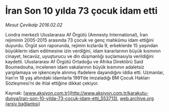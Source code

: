 # İran Son 10 yılda 73 çocuk idam etti

*Mesut Çevikalp 2016.02.02*

<div class="pNewsDetailMainContent ctx_content" itemprop="articleBody">
 <p>
  Londra merkezli Uluslararası Af Örgütü (Amnesty International), İran rejiminin 2005-2015 arasında 73 çocuk ve genç mahkûmu idam ettiğini duyurdu. Örgüt son raporunda, rejimin kızlarda 9, erkeklerde 15 yaşından büyüklerin idam edilmesine izin verdiğini, idam kararlarının büyük kısmının cinayet, tecavüz, uyuşturucu ve din düşmanlığı suçlamasıyla verildiğini kaydetti. Uluslararası Af Örgütü Ortadoğu ve Afrika Direktörü Said Boumedouha, incelenen idam vakalarının büyük kısmının adaletsiz yargılamaya ve işkenceyle alınmış ifadelere dayandığını iddia etti. Uzmanlar, İran’ın 18 yaş altındaki idamlarla 1991’de imzaladığı BM Çocuk Hakları Sözleşmesi’ni de ihlal ettiğine dikkat çekiyor.
 </p>
</div>


Kaynak: [www.aksiyon.com.tr](http://www.aksiyon.com.tr/karakutu-dunya/iran-son-10-yilda-73-cocuk-idam-etti_553713), [web.archive.org (arşiv bağlantısı)](http://web.archive.org/web/20160202093906/http://www.aksiyon.com.tr/karakutu-dunya/iran-son-10-yilda-73-cocuk-idam-etti_553713)

